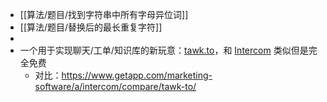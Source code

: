 - [[算法/题目/找到字符串中所有字母异位词]]
- [[算法/题目/替换后的最长重复字符]]
-
- 一个用于实现聊天/工单/知识库的新玩意：[tawk.to](https://tawk.to/)，和 [Intercom](https://www.intercom.com/) 类似但是完全免费
	- 对比：https://www.getapp.com/marketing-software/a/intercom/compare/tawk-to/